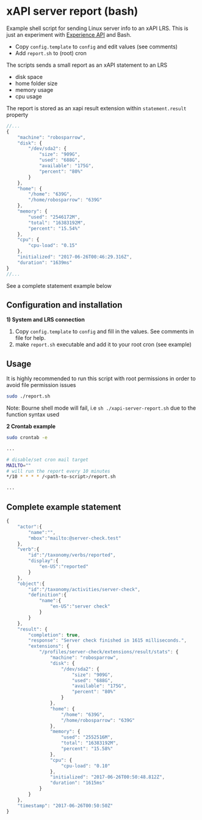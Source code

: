 # xAPI server report (bash)

Example shell script for sending Linux server info to an xAPI LRS. This is just an experiment with [Experience API](https://github.com/adlnet/xAPI-Spec/blob/master/xAPI-About.md#partone) and Bash.

 * Copy `config.template` to `config` and edit values (see comments)
 * Add `report.sh` to (root) cron

The scripts sends a small report as an xAPI statement to an LRS

 * disk space
 * home folder size
 * memory usage
 * cpu usage

The report is stored as an xapi result extension within `statement.result` property

```javascript
//...
{
    "machine": "robosparrow",
    "disk": {
        "/dev/sda2": {
            "size": "909G",
            "used": "688G",
            "available": "175G",
            "percent": "80%"
        }
    },
    "home": {
        "/home": "639G",
        "/home/robosparrow": "639G"
    },
    "memory": {
        "used": "2546172M",
        "total": "16383192M",
        "percent": "15.54%"
    },
    "cpu": {
        "cpu-load": "0.15"
    },
    "initialized": "2017-06-26T00:46:29.316Z",
    "duration": "1639ms"
}
//...
```
See a complete statement example below

## Configuration and installation

**1) System and LRS connection**

1. Copy `config.template` to `config` and fill in the values. See comments in file for help.
2. make `report.sh` executable and add it to your root cron (see example)

## Usage

It is highly recommended to run this script with root permissions in order to avoid file permission issues

```bash
sudo ./report.sh

```

Note: Bourne shell mode will fail, i.e `sh ./xapi-server-report.sh` due to the function syntax used


**2 Crontab example**

```bash
sudo crontab -e

...

# disable/set cron mail target
MAILTO=""
# will run the report every 10 minutes
*/10 * * * * /<path-to-script>/report.sh

...
```

## Complete example statement


```javascript
{
    "actor":{
        "name":"",
        "mbox":"mailto:@server-check.test"
    },
    "verb":{
        "id":"/taxonomy/verbs/reported",
        "display":{
            "en-US":"reported"
        }
    },
    "object":{
        "id":"/taxonomy/activities/server-check",
        "definition":{
            "name":{
                "en-US":"server check"
            }
        }
    },
    "result": {
        "completion": true,
        "response": "Server check finished in 1615 milliseconds.",
        "extensions": {
            "/profiles/server-check/extensions/result/stats": {
                "machine": "robosparrow",
                "disk": {
                    "/dev/sda2": {
                        "size": "909G",
                        "used": "688G",
                        "available": "175G",
                        "percent": "80%"
                    }
                },
                "home": {
                    "/home": "639G",
                    "/home/robosparrow": "639G"
                },
                "memory": {
                    "used": "2552516M",
                    "total": "16383192M",
                    "percent": "15.58%"
                },
                "cpu": {
                    "cpu-load": "0.10"
                },
                "initialized": "2017-06-26T00:50:48.812Z",
                "duration": "1615ms"
            }
        }
    },
    "timestamp": "2017-06-26T00:50:50Z"
}
```
